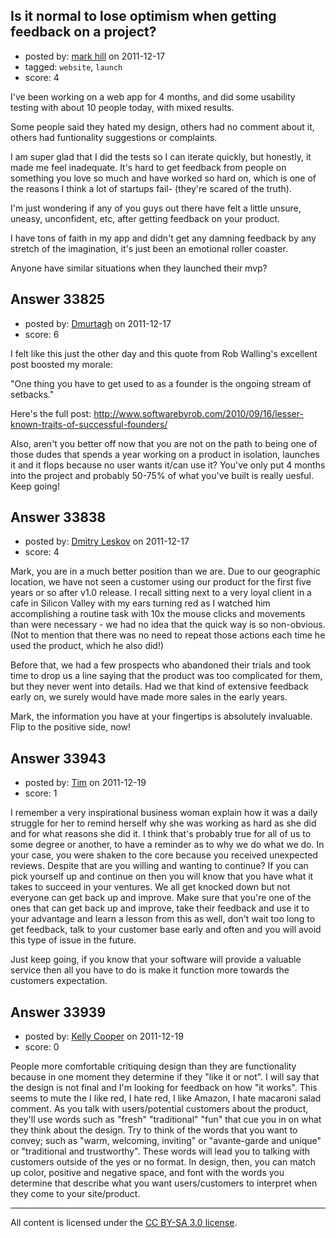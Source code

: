 ## Is it normal to lose optimism when getting feedback on a project?

- posted by: [mark hill](https://stackexchange.com/users/-1/14959-mark-hill) on 2011-12-17
- tagged: `website`, `launch`
- score: 4

I've been working on a web app for 4 months, and did some usability testing with about 10 people today, with mixed results. 

Some people said they hated my design, others had no comment about it, others had funtionality suggestions or complaints. 

I am super glad that I did the tests so I can iterate quickly, but honestly, it made me feel inadequate. It's hard to get feedback from people on something you love so much and have worked so hard on, which is one of the reasons I think a lot of startups fail- (they're scared of the truth). 

I'm just wondering if any of you guys out there have felt a little unsure, uneasy, unconfident, etc, after getting feedback on your product. 

I have tons of faith in my app and didn't get any damning feedback by any stretch of the imagination, it's just been an emotional roller coaster. 

Anyone have similar situations when they launched their mvp?


## Answer 33825

- posted by: [Dmurtagh](https://stackexchange.com/users/-1/12396-dmurtagh) on 2011-12-17
- score: 6

I felt like this just the other day and this quote from Rob Walling's excellent post boosted my morale:

"One thing you have to get used to as a founder is the ongoing stream of setbacks."

Here's the full post: http://www.softwarebyrob.com/2010/09/16/lesser-known-traits-of-successful-founders/

Also, aren't you better off now that you are not on the path to being one of those dudes that spends a year working on a product in isolation, launches it and it flops because no user wants it/can use it? You've only put 4 months into the project and probably 50-75% of what you've built is really uesful. Keep going!


## Answer 33838

- posted by: [Dmitry Leskov](https://stackexchange.com/users/-1/2093-dmitry-leskov) on 2011-12-17
- score: 4

Mark, you are in a much better position than we are. Due to our geographic location, we have not seen a customer using our product for the first five years or so after v1.0 release. I recall sitting next to a very loyal client in a cafe in Silicon Valley with my ears turning red as I watched him accomplishing a routine task with 10x the mouse clicks and movements than were necessary - we had no idea that the quick way is so non-obvious. (Not to mention that there was no need to repeat those actions each time he used the product, which he also did!)

Before that, we had a few prospects who abandoned their trials and took time to drop us a line saying that the product was too complicated for them, but they never went into details. Had we that kind of extensive feedback early on, we surely would have made more sales in the early years.

Mark, the information you have at your fingertips is absolutely invaluable. Flip to the positive side, now!


## Answer 33943

- posted by: [Tim](https://stackexchange.com/users/-1/14914-tim) on 2011-12-19
- score: 1

I remember a very inspirational business woman explain how it was a daily struggle for her to remind herself why she was working as hard as she did and for what reasons she did it. I think that's probably true for all of us to some degree or another, to have a reminder as to why we do what we do. In your case, you were shaken to the core because you received unexpected reviews. Despite that are you willing and wanting to continue? If you can pick yourself up and continue on then you will know that you have what it takes to succeed in your ventures. We all get knocked down but not everyone can get back up and improve. Make sure that you're one of the ones that can get back up and improve, take their feedback and use it to your advantage and learn a lesson from this as well, don't wait too long to get feedback, talk to your customer base early and often and you will avoid this type of issue in the future. 

Just keep going, if you know that your software will provide a valuable service then all you have to do is make it function more towards the customers expectation. 


## Answer 33939

- posted by: [Kelly Cooper](https://stackexchange.com/users/-1/15121-kelly-cooper) on 2011-12-19
- score: 0

People more comfortable critiquing design than they are functionality because in one moment they determine if they "like it or not". I will say that the design is not final and I'm looking for feedback on how "it works". This seems to mute the I like red, I hate red, I like Amazon, I hate macaroni salad comment. As you talk with users/potential customers about the product, they'll use words such as "fresh" "traditional" "fun" that cue you in on what they think about the design. Try to think of the words that you want to convey; such as "warm, welcoming, inviting" or "avante-garde and unique" or "traditional and trustworthy". These words will lead you to talking with customers outside of the yes or no format. In design, then, you can match up color, positive and negative space, and font with the words you determine that describe what you want users/customers to interpret when they come to your site/product.



---

All content is licensed under the [CC BY-SA 3.0 license](https://creativecommons.org/licenses/by-sa/3.0/).
